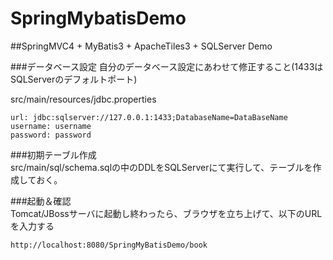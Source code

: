 # SpringMybatisDemo

##SpringMVC4 + MyBatis3 + ApacheTiles3 + SQLServer Demo

###データベース設定
自分のデータベース設定にあわせて修正すること(1433はSQLServerのデフォルトポート)

src/main/resources/jdbc.properties
```
url: jdbc:sqlserver://127.0.0.1:1433;DatabaseName=DataBaseName
username: username
password: password
```
###初期テーブル作成  
src/main/sql/schema.sqlの中のDDLをSQLServerにて実行して、テーブルを作成しておく。  


###起動＆確認  
Tomcat/JBossサーバに起動し終わったら、ブラウザを立ち上げて、以下のURLを入力する  
```
http://localhost:8080/SpringMyBatisDemo/book
```

